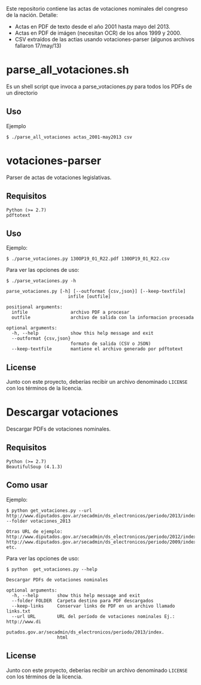 Este repositorio contiene las actas de votaciones nominales del congreso de la nación. Detalle:
* Actas en PDF de texto desde el año 2001 hasta mayo del 2013.
* Actas en PDF de imágen (necesitan OCR) de los años 1999 y 2000.
* CSV extraídos de las actias usando votaciones-parser (algunos archivos fallaron 17/may/13)

parse_all_votaciones.sh
=======================

Es un shell script que invoca a parse_votaciones.py para todos los PDFs de un directorio

## Uso

Ejemplo

	$ ./parse_all_votaciones actas_2001-may2013 csv

votaciones-parser
=================

Parser de actas de votaciones legislativas.

## Requisitos

    Python (>= 2.7)
    pdftotext


## Uso 

Ejemplo:

    $ ./parse_votaciones.py 130OP19_01_R22.pdf 130OP19_01_R22.csv

Para ver las opciones de uso:

    $ ./parse_votaciones.py -h

    parse_votaciones.py [-h] [--outformat {csv,json}] [--keep-textfile]
                           infile [outfile]

    positional arguments:
      infile                archivo PDF a procesar
      outfile               archivo de salida con la informacion procesada

    optional arguments:
      -h, --help            show this help message and exit
      --outformat {csv,json}
                            formato de salida (CSV o JSON)
      --keep-textfile       mantiene el archivo generado por pdftotext

## License

Junto con este proyecto, deberías recibir un archivo denominado ``LICENSE`` con los términos de la licencia.



Descargar votaciones
====================

Descargar PDFs de votaciones nominales.

## Requisitos

    Python (>= 2.7)
    BeautifulSoup (4.1.3)


## Como usar

Ejemplo:

    $ python get_votaciones.py --url http://www.diputados.gov.ar/secadmin/ds_electronicos/periodo/2013/index.html --folder votaciones_2013

    Otras URL de ejemplo:
    http://www.diputados.gov.ar/secadmin/ds_electronicos/periodo/2012/index.html
    http://www.diputados.gov.ar/secadmin/ds_electronicos/periodo/2009/index.html
    etc.

Para ver las opciones de uso:

    $ python  get_votaciones.py --help

    Descargar PDFs de votaciones nominales

    optional arguments:
      -h, --help       show this help message and exit
      --folder FOLDER  Carpeta destino para PDF descargados
      --keep-links     Conservar links de PDF en un archivo llamado links.txt
      --url URL        URL del período de votaciones nominales Ej.: http://www.di
                       putados.gov.ar/secadmin/ds_electronicos/periodo/2013/index.
                       html

## License

Junto con este proyecto, deberías recibir un archivo denominado ``LICENSE`` con los términos de la licencia.






